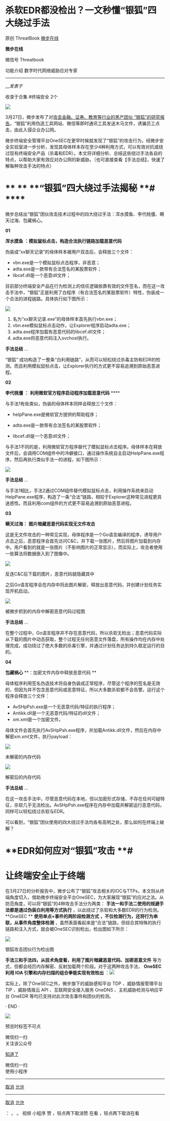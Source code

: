 #  杀软EDR都没检出？一文秒懂“银狐”四大绕过手法

原创 ThreatBook  [ 微步在线 ](javascript:void\(0\);)

**微步在线** ![]()

微信号 Threatbook

功能介绍 数字时代网络威胁应对专家

____

___发表于_

收录于合集 #终端安全 2个

![](https://raw.githubusercontent.com/tuchuang9/tc1/refs/heads/main/public/20230329183343.png)

3月27日，微步发布了对[攻击金融、证券、教育等行业的黑产团伙
“银狐”的研究报告](http://mp.weixin.qq.com/s?__biz=MzI5NjA0NjI5MQ==&mid=2650176252&idx=1&sn=aa08ba2f668e5e393e91f52f0cc125be&chksm=f4488140c33f0856464e2ff3877309c851bdfb39f38f9db72aed248d04c25fad03e0f74b8d3e&scene=21#wechat_redirect)。“银狐”利用伪造工具网站、微信等即时通讯工具发送木马文件，诱骗员工点击，由此入侵企业办公网。

微步终端安全管理平台OneSEC在更早时候就发现了“银狐”的攻击行为，经微步安全实验室进一步分析，发现其母体样本存在至少4种利用方式，可以有效对抗或绕过现有终端安全产品（杀毒和EDR）。本文将详细分析、总结这些绕过手法各自的特点，以帮助大家有效应对办公网的新威胁。（也可直接查看【手法总结】，快速了解每种攻击手法的特点）

  

# ** ** **“银狐”四大绕过手法揭秘  **# ****

  
微步总结出“银狐”团伙攻击技术过程中的四大绕过手法：浑水摸鱼、李代桃僵、瞒天过海、包藏祸心。

  

 **01**

 **浑水摸鱼** **：模拟鼠标点击，构造合法执行链路加载恶意代码**

  

伪装成“xx聊天记录”的母体样本被用户双击后，会释放三个文件：

  

  * vbn.exe是一个模拟鼠标点击程序，非恶意；
  * adta.exe是一款带有合法签名的某股票软件；
  * libcef.dll是一个恶意dll文件；

  

目前部分终端安全产品在行为检测上的信任逻辑依靠有效的文件签名，而在这一攻击手法中，“银狐”正是利用了白程序（有合法签名的某股票软件）特性，伪装成一个合法的进程链路。具体执行如下图所示：

![](https://raw.githubusercontent.com/tuchuang9/tc1/refs/heads/main/public/20230329183348.png)

  

  1. 名为“xx聊天记录.exe”的母体样本首先执行vbn.exe；
  2. vbn.exe模拟鼠标点击动作，让Explorer程序启动adta.exe；
  3. adta.exe程序加载有恶意代码的libcef.dll文件；
  4. adta.exe将恶意代码注入svchost执行。

  

 **手法总结**  …

  

“银狐”
成功构造了一整条“白利用链路”，从而可以轻松绕过杀毒主防和EDR的检测。而且利用模拟鼠标点击，让Explorer执行的方式更不容易追溯到原始恶意进程。

 **02**

 **李代桃僵** **：** **利用微软官方程序启动程序加载恶意代码** ****

  

与手法1有些类似，伪装的母体样本同样会释放三个文件：

  

  * helpPane.exe是微软官方提供的帮助程序；

  * adta.exe是一款带有合法签名的某股票软件；

  * libcef.dll是一个恶意dll文件；

  
与手法1不同的是，利用微软官方程序替代了模拟鼠标点击程序。母体样本在释放文件后，会调用COM组件中的冷僻接口，通过操作系统自主启动HelpPane.exe程序，然后再执行类似手法一的进程，如下图所示：

  

![](https://raw.githubusercontent.com/tuchuang9/tc1/refs/heads/main/public/20230329183349.png)

  

 **手法总结**  …

  

与手法1相比，手法2通过COM组件替代模拟鼠标点击，利用操作系统来启动HelpPane.exe程序，构造了一条“合法”链路，相较于Explorer这种常见进程更具迷惑性。而且利用com组件的方式更不容易追溯到原始恶意进程。

 **03**

 **瞒天过海：** **图片暗藏恶意代码实现无文件攻击**

  

这是无文件攻击的一种常见实现，母体程序是一个Go语言编译的程序，诱导用户点击之后，恶意程序会首先访问C&C，并下载一张图片，然后将图片加载到内存中。用户看到的就是一张图片（不影响图片的正常显示），而实际上，攻击者使用一些算法将数据嵌入到了图像中。

![](https://raw.githubusercontent.com/tuchuang9/tc1/refs/heads/main/public/20230329183350.png)

反连C&C后下载的图片，恶意代码就隐藏其中

  

之后Go语言程序会在内存中将此图片解密，释放出恶意代码，并创建计划任务实现开机启动。

![](https://raw.githubusercontent.com/tuchuang9/tc1/refs/heads/main/public/20230329183351.png)

被微步抓到的内存中解密恶意代码过程图

  

 **手法总结**  …

  

在整个过程中，Go语言程序并不存在恶意代码，所以杀软无检出；恶意代码实际从下载的图片中动态获取，整个过程无任何恶意文件落盘，所有操作均在内存中处理完成，成功绕过了绝大多数的杀毒引擎，并通过计划任务达到持久稳定运行的目的。

 **04**

 **包藏祸心** **：加密文件内存中释放恶意代码   **

  

母体程序利用签名伪造技术将自身伪装成正常程序，尽管这个程序的签名是无效的，但因为并不包含恶意代码或恶意特征，所以大多数杀软都不会告警。运行这个程序会释放三个文件：

  

  * AvSHpPsh.exe是一个无恶意代码/特征的执行程序；
  * Antikk.dll是一个无恶意代码/特征的dll文件；
  * xm.xml是一个加密文件。

  

母体文件会首先执行AvSHpPsh.exe程序，并加载Antikk.dll文件，然后在内存中解密xm.xml文件，执行payload：

![](https://raw.githubusercontent.com/tuchuang9/tc1/refs/heads/main/public/20230329183353.png)

未解密的内存代码

  

![](https://raw.githubusercontent.com/tuchuang9/tc1/refs/heads/main/public/20230329183356.png)

解密后的内存代码

  

 **手法总结**  …

  

在这一攻击手法中，尽管恶意代码在本地，但以加密形式存储，不存在任何可疑特征，杀软几乎无法检出。AvSHpPsh.exe程序在内存中加载并解密运行恶意代码，同样可以轻松绕过杀软与EDR。

可以看到，“银狐”团伙使用的四大绕过手法均各有高明之处，那么如何在终端上破解？

  

# **EDR如何应对“银狐”攻击  **#

#  **让终端安全止于终端**

  

在3月27日的分析报告中，微步公布了“银狐”攻击相关的IOC与TTPs，本文则从终端角度切入，借助微步终端安全平台OneSEC，为大家展现“银狐”的应对之法。从防范角度，可以将“银狐”的4种攻击手法分为两类：
**手法一和手法二使用的规避手法都是通过伪装白利用等方式执行** ，以此绕过了杀软和大多数EDR的行为检测。 **OneSEC  **
**使用单点+事件的两阶段检测方式** **，不仅检测行为，还将行为串联，从事件角度整体检测**
，虽然表面看起来是“合法”链路，但综合其特殊的执行链路和注入方式，就会被OneSEC识别检出，检出图如下所示：

![](https://raw.githubusercontent.com/tuchuang9/tc1/refs/heads/main/public/20230329183357.png)

银狐攻击团伙行为检出图

 **手法三和手法四，从技术角度看，利用了图片暗藏恶意代码、加密恶意文件** 等方式，但都会经历内存解密、反射加载两个阶段。对于这两种攻击手法，
**OneSEC 利用 IOA 引擎和内存扫描的组合拳能实现有效检出**
：![](https://raw.githubusercontent.com/tuchuang9/tc1/refs/heads/main/public/20230329183358.png)

实际上，除了OneSEC之外，微步旗下的威胁感知平台 TDP 、威胁情报管理平台 TIP 、威胁情报云 API 、互联网安全接入服务 OneDNS
、主机威胁检测与响应平台 OneEDR 等均已支持对此次攻击事件和团伙的检测。

  
· END ·  

![](https://raw.githubusercontent.com/tuchuang9/tc1/refs/heads/main/public/20230329183400.png)

预览时标签不可点

微信扫一扫  
关注该公众号

[知道了](javascript:;)

微信扫一扫  
使用小程序

****

[取消](javascript:void\(0\);) [允许](javascript:void\(0\);)

****

[取消](javascript:void\(0\);) [允许](javascript:void\(0\);)

： ， 。   视频 小程序 赞 ，轻点两下取消赞 在看 ，轻点两下取消在看

